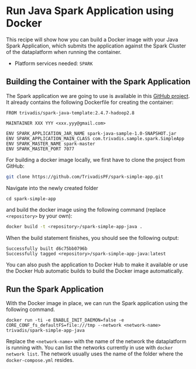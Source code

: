 # Run Java Spark Application using Docker

This recipe will show how you can build a Docker image with your Java Spark Application, which submits the application against the Spark Cluster of the dataplatform when running the container. 

* Platform services needed: `SPARK`

## Building the Container with the Spark Application

The Spark application we are going to use is available in this [GitHub project](https://github.com/TrivadisPF/spark-simple-app). It already contains the following Dockerfile for creating the container:

```docker
FROM trivadis/spark-java-template:2.4.7-hadoop2.8

MAINTAINER XXX YYY <xxx.yyy@gmail.com>

ENV SPARK_APPLICATION_JAR_NAME spark-java-sample-1.0-SNAPSHOT.jar
ENV SPARK_APPLICATION_MAIN_CLASS com.trivadis.sample.spark.SimpleApp
ENV SPARK_MASTER_NAME spark-master
ENV SPARK_MASTER_PORT 7077
```

For building a docker image locally, we first have to clone the project from GitHub:

```bash
git clone https://github.com/TrivadisPF/spark-simple-app.git
```

Navigate into the newly created folder

```
cd spark-simple-app
```

and build the docker image using the following command (replace `<repository>` by your own):

```bash
docker build -t <repository>/spark-simple-app-java .
```

When the build statement finishes, you should see the following output:

```
Successfully built d6c75bb0796b
Successfully tagged <repository>/spark-simple-app-java:latest
```

You can also push the application to Docker Hub to make it available or use the Docker Hub automatic builds to build the Docker image automatically.

## Run the Spark Application

With the Docker image in place, we can run the Spark application using the following command. 

```
docker run -ti -e ENABLE_INIT_DAEMON=false -e CORE_CONF_fs_defaultFS=file:///tmp --network <network-name> trivadis/spark-simple-app-java
```

Replace the `<network-name>` with the name of the network the dataplatform is running with. You can list the networks currently in use with `docker network list`. The network usually uses the name of the folder where the `docker-compose.yml` resides.
